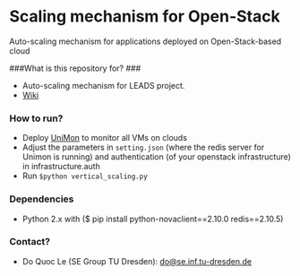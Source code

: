 # Scaling mechanism for Open-Stack
Auto-scaling mechanism for applications deployed on Open-Stack-based cloud

###What is this repository for? ###
* Auto-scaling mechanism for LEADS project.
* [Wiki](https://github.com/leads-project/auto-scale/wiki)

### How to run? ###
* Deploy [UniMon](https://github.com/leads-project/unimon) to monitor all VMs on clouds
* Adjust the parameters in `setting.json` (where the redis server for Unimon is running) and authentication (of your openstack infrastructure) in infrastructure.auth
* Run `$python vertical_scaling.py`

### Dependencies ###
* Python 2.x with ($ pip install python-novaclient==2.10.0 redis==2.10.5)

### Contact? ###
* Do Quoc Le (SE Group TU Dresden): do@se.inf.tu-dresden.de 


